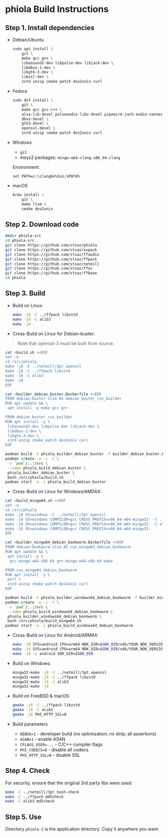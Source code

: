 # phiola Build Instructions

## Step 1. Install dependencies

* Debian/Ubuntu

	```sh
	sudo apt install \
		git \
		make gcc g++ \
		libasound2-dev libpulse-dev libjack-dev \
		libdbus-1-dev \
		libgtk-3-dev \
		libssl-dev \
		zstd unzip cmake patch dos2unix curl
	```

* Fedora

	```sh
	sudo dnf install \
		git \
		make gcc gcc-c++ \
		alsa-lib-devel pulseaudio-libs-devel pipewire-jack-audio-connection-kit-devel \
		dbus-devel \
		gtk3-devel \
		openssl-devel \
		zstd unzip cmake patch dos2unix curl
	```

* Windows

	* `git`
	* msys2 packages: `mingw-w64-clang-x86_64-clang`

	Environment:

	```
	set PATH=c:\clang64\bin;%PATH%
	````

* macOS

	```sh
	brew install \
		git \
		make llvm \
		cmake dos2unix
	```


## Step 2. Download code

```sh
mkdir phiola-src
cd phiola-src
git clone https://github.com/stsaz/phiola
git clone https://github.com/stsaz/avpack
git clone https://github.com/stsaz/ffaudio
git clone https://github.com/stsaz/ffpack
git clone https://github.com/stsaz/netmill
git clone https://github.com/stsaz/ffos
git clone https://github.com/stsaz/ffbase
cd phiola
```


## Step 3. Build

* Build on Linux:

	```sh
	make -j8 -C ../ffpack libzstd
	make -j8 -C alib3
	make -j8
	```

* Cross-Build on Linux for Debian-buster:

> Note that openssl-3 must be built from source.

```sh
cat >build.sh <<EOF
set -e
cd /src/phiola
make -j8 -C ../netmill/3pt openssl
make -j8 -C ../ffpack libzstd
make -j8 -C alib3
make -j8
EOF

cat >builder_debian_buster.Dockerfile <<EOF
FROM debian:buster-slim AS debian_buster_cxx_builder
RUN apt update && \
 apt install -y make gcc g++

FROM debian_buster_cxx_builder
RUN apt install -y \
 libasound2-dev libpulse-dev libjack-dev \
 libdbus-1-dev \
 libgtk-3-dev \
 zstd unzip cmake patch dos2unix curl
EOF

podman build -t phiola_builder_debian_buster -f builder_debian_buster.Dockerfile .
podman create -a -i -t \
 -v `pwd`/..:/src \
 --name phiola_build_debian_buster \
 phiola_builder_debian_buster \
 bash /src/phiola/build.sh
podman start -a -i phiola_build_debian_buster
```

* Cross-Build on Linux for Windows/AMD64:

```sh
cat >build_mingw64.sh <<EOF
set -e
cd /src/phiola
make -j8 OS=windows -C ../netmill/3pt openssl
make -j8 OS=windows COMPILER=gcc CROSS_PREFIX=x86_64-w64-mingw32- -C ../ffpack libzstd
make -j8 OS=windows COMPILER=gcc CROSS_PREFIX=x86_64-w64-mingw32- -C alib3
make -j8 OS=windows COMPILER=gcc CROSS_PREFIX=x86_64-w64-mingw32-
EOF

cat >builder_mingw64_debian_bookworm.Dockerfile <<EOF
FROM debian:bookworm-slim AS cxx_mingw64_debian_bookworm
RUN apt update && \
 apt install -y \
  gcc-mingw-w64-x86-64 g++-mingw-w64-x86-64 make

FROM cxx_mingw64_debian_bookworm
RUN apt install -y \
 perl \
 zstd unzip cmake patch dos2unix curl
EOF

podman build -t phiola_builder_windows64_debian_bookworm -f builder_mingw64_debian_bookworm.Dockerfile .
podman create -a -i -t \
 -v `pwd`/..:/src \
 --name phiola_build_windows64_debian_bookworm \
 phiola_builder_windows64_debian_bookworm \
 bash /src/phiola/build_mingw64.sh
podman start -a -i phiola_build_windows64_debian_bookworm
```

* Cross-Build on Linux for Android/ARM64:

	```sh
	make -j8 SYS=android CPU=arm64 NDK_DIR=$SDK_DIR/ndk/YOUR_NDK_VERSION -C ../ffpack libzstd
	make -j8 SYS=android CPU=arm64 NDK_DIR=$SDK_DIR/ndk/YOUR_NDK_VERSION -C alib3
	make -j8 -C android SDK_DIR=$SDK_DIR
	```

* Build on Windows:

	```sh
	mingw32-make -j8 -C ../netmill/3pt openssl
	mingw32-make -j8 -C ../ffpack libzstd
	mingw32-make -j8 -C alib3
	mingw32-make -j8
	```

* Build on FreeBSD & macOS:

	```sh
	gmake -j8 -C ../ffpack libzstd
	gmake -j8 -C alib3
	gmake -j8 PHI_HTTP_SSL=0
	```

* Build parameters

	* `DEBUG=1` - developer build (no optimization; no strip; all assertions)
	* `ASAN=1` - enable ASAN
	* `CFLAGS_USER=...` - C/C++ compiler flags
	* `PHI_CODECS=0` - disable all codecs
	* `PHI_HTTP_SSL=0` - disable SSL


## Step 4. Check

For security, ensure that the original 3rd party libs were used:

```sh
make -C ../netmill/3pt hash-check
make -C ../ffpack md5check
make -C alib3 md5check
```


## Step 5. Use

Directory `phiola-2` is the application directory.  Copy it anywhere you want.
